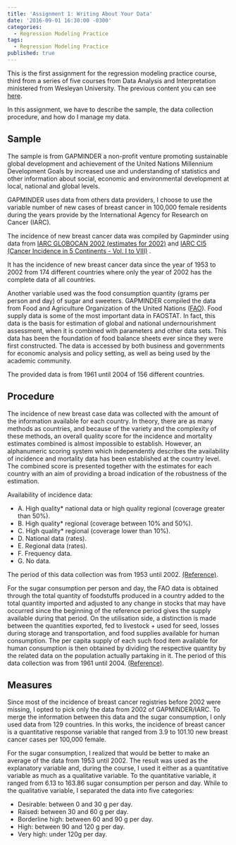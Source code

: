 ```yaml
---
title: 'Assignment 1: Writing About Your Data'
date: '2016-09-01 16:30:00 -0300'
categories:
  - Regression Modeling Practice
tags:
  - Regression Modeling Practice
published: true
---
```

This is the first assignment for the regression modeling practice course, third from a series of five courses from Data Analysis and Interpretation ministered from Wesleyan University.
The previous content you can see [here](https://yan-duarte.github.io/tags/).

In this assignment, we have to describe the sample, the data collection procedure, and how do I manage my data.


## **Sample**

The sample is from GAPMINDER a non-profit venture promoting sustainable global development and achievement of the United Nations Millennium Development Goals by increased use and understanding of statistics and other information about social, economic and environmental development at local, national and global levels.

GAPMINDER uses data from others data providers, I choose to use the variable number of new cases of breast cancer in 100,000 female residents during the years provide by the International Agency for Research on Cancer (IARC).

The incidence of new breast cancer data was compiled by Gapminder using data from [IARC GLOBOCAN 2002 (estimates for 2002)](http://globocan.iarc.fr/) and [IARC CI5 (Cancer Incidence in 5 Continents - Vol. I to VIII)](http://ci5.iarc.fr/) .

It has the incidence of new breast cancer data since the year of 1953 to 2002 from 174 different countries where only the year of 2002 has the complete data of all countries.

Another variable used was the food consumption quantity (grams per person and day) of sugar and sweeters. GAPMINDER compiled the data from Food and Agriculture Organization of the United Nations ([FAO](http://faostat.fao.org/)). Food supply data is some of the most important data in FAOSTAT. In fact, this data is the basis for estimation of global and national undernourishment assessment, when it is combined with parameters and other data sets.
This data has been the foundation of food balance sheets ever since they were first constructed. The data is accessed by both business and governments for economic analysis and policy setting, as well as being used by the academic community. 

The provided data is from 1961 until 2004 of 156 different countries.


## **Procedure**

The incidence of new breast case data was collected with the amount of the information available for each country. In theory, there are as many methods as countries, and because of the variety and the complexity of these methods, an overall quality score for the incidence and mortality estimates combined is almost impossible to establish.
However, an alphanumeric scoring system which independently describes the availability of incidence and mortality data has been established at the country level. The combined score is presented together with the estimates for each country with an aim of providing a broad indication of the robustness of the estimation. 

Availability of incidence data:

  - A. High quality* national data or high quality regional (coverage greater than 50%).
  - B. High quality* regional (coverage between 10% and 50%).
  - C. High quality* regional (coverage lower than 10%).
  - D. National data (rates).
  - E. Regional data (rates).
  - F. Frequency data.
  - G. No data.

The period of this data collection was from 1953 until 2002. [(Reference)](http://globocan.iarc.fr/Pages/DataSource_and_methods.aspx).

For the sugar consumption per person and day, the FAO data is obtained through the total quantity of foodstuffs produced in a country added to the total quantity imported and adjusted to any change in stocks that may have occurred since the beginning of the reference period gives the supply available during that period. On the utilisation side, a distinction is made between the quantities exported, fed to livestock + used for seed, losses during storage and transportation, and food supplies available for human consumption. The per capita supply of each such food item available for human consumption is then obtained by dividing the respective quantity by the related data on the population actually partaking in it. The period of this data collection was from 1961 until 2004. [(Reference)](http://faostat.fao.org/site/354/default.aspx).

## **Measures**

Since most of the incidence of breast cancer registries before 2002 were missing, I opted to pick only the data from 2002 of GAPMINDER/IARC. To merge the information between this data and the sugar consumption, I only used data from 129 countries. In this works, the incidence of breast cancer is a quantitative response variable that ranged from 3.9 to 101.10 new breast cancer cases per 100,000 female.

For the sugar consumption, I realized that would be better to make an average of the data from 1953 until 2002. The result was used as the explanatory variable and, during the course, I used it either as a quantitative variable as much as a qualitative variable. To the quantitative variable, it ranged from 6.13 to 163.86 sugar consumption per person and day. While to the qualitative variable, I separated the data into five categories:

  - Desirable: between 0 and 30 g per day.
  - Raised: between 30 and 60 g per day.
  - Borderline high: between 60 and 90 g per day.
  - High: between 90 and 120 g per day.
  - Very high: under 120g per day.
  

  






